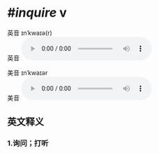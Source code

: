 # ***\#inquire*** v
英音 ɪnˈkwaɪə(r)  
英音
<audio src="./media/inquire1_AAC.aac" controls="controls"></audio>

美音 ɪnˈkwaɪər  
美音
<audio src="./media/inquire2_AAC.aac" controls="controls"></audio>



  

英文释义
---
### 1.**询问；打听**  


